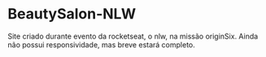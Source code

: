 # BeautySalon-NLW

Site criado durante evento da rocketseat, o nlw, na missão originSix.
Ainda não possui responsividade, mas breve estará completo.
